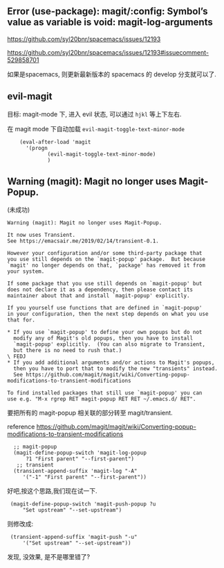 

## Error (use-package): magit/:config: Symbol’s value as variable is void: magit-log-arguments

https://github.com/syl20bnr/spacemacs/issues/12193

https://github.com/syl20bnr/spacemacs/issues/12193#issuecomment-529858701

如果是spacemacs, 则更新最新版本的 spacemacs 的 develop 分支就可以了.

## evil-magit

目标: magit-mode 下, 进入 evil 状态, 可以通过 `hjkl` 等上下左右.

在 magit mode 下自动加载 `evil-magit-toggle-text-minor-mode`

```
    (eval-after-load 'magit
      '(progn
             (evil-magit-toggle-text-minor-mode)
             )
```

## Warning (magit): Magit no longer uses Magit-Popup.

(未成功)

```
Warning (magit): Magit no longer uses Magit-Popup.

It now uses Transient.
See https://emacsair.me/2019/02/14/transient-0.1.

However your configuration and/or some third-party package that
you use still depends on the `magit-popup' package.  But because
`magit' no longer depends on that, `package' has removed it from
your system.

If some package that you use still depends on `magit-popup' but
does not declare it as a dependency, then please contact its
maintainer about that and install `magit-popup' explicitly.

If you yourself use functions that are defined in `magit-popup'
in your configuration, then the next step depends on what you use
that for.

* If you use `magit-popup' to define your own popups but do not
  modify any of Magit's old popups, then you have to install
  `magit-popup' explicitly.  (You can also migrate to Transient,
  but there is no need to rush that.)
\ FEDJ
* If you add additional arguments and/or actions to Magit's popups,
  then you have to port that to modify the new "transients" instead.
  See https://github.com/magit/magit/wiki/Converting-popup-modifications-to-transient-modifications

To find installed packages that still use `magit-popup' you can
use e.g. "M-x rgrep RET magit-popup RET RET ~/.emacs.d/ RET".
```

要把所有的 magit-popup 相关联的部分转至 magit/transient.

reference https://github.com/magit/magit/wiki/Converting-popup-modifications-to-transient-modifications

```
  ;; magit-popup
  (magit-define-popup-switch 'magit-log-popup
      ?1 "First parent" "--first-parent")
   ;; transient
  (transient-append-suffix 'magit-log "-A"
     '("-1" "First parent" "--first-parent"))
```

好吧,按这个思路,我们现在试一下.

```
 (magit-define-popup-switch 'magit-push-popup ?u
     "Set upstream" "--set-upstream")
```

则修改成:
```
 (transient-append-suffix 'magit-push "-u"
     '("Set upstream" "--set-upstream"))
```

发现, 没效果, 是不是哪里错了?
